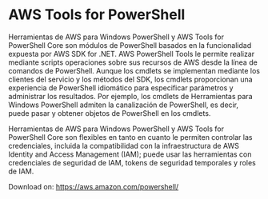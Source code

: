 # AWS Tools for PowerShell

Herramientas de AWS para Windows PowerShell y AWS Tools for PowerShell Core son módulos de PowerShell basados en la funcionalidad expuesta por AWS SDK for .NET. AWS PowerShell Tools le permite realizar mediante scripts operaciones sobre sus recursos de AWS desde la línea de comandos de PowerShell. Aunque los cmdlets se implementan mediante los clientes del servicio y los métodos del SDK, los cmdlets proporcionan una experiencia de PowerShell idiomático para especificar parámetros y administrar los resultados. Por ejemplo, los cmdlets de Herramientas para Windows PowerShell admiten la canalización de PowerShell, es decir, puede pasar y obtener objetos de PowerShell en los cmdlets.

Herramientas de AWS para Windows PowerShell y AWS Tools for PowerShell Core son flexibles en tanto en cuanto le permiten controlar las credenciales, incluida la compatibilidad con la infraestructura de AWS Identity and Access Management (IAM); puede usar las herramientas con credenciales de seguridad de IAM, tokens de seguridad temporales y roles de IAM.

Download on: https://aws.amazon.com/powershell/
